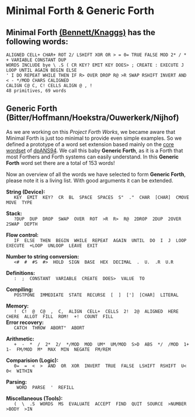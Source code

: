 # Minimal Forth & Generic Forth

## Minimal Forth [(Bennett/Knaggs)](http://www.euroforth.org/ef15/papers/knaggs.pdf) has the following words:
 
```
ALIGNED CELL+ CHAR+ ROT 2/ LSHIFT XOR OR > = 0= TRUE FALSE MOD 2* / * + VARIABLE CONSTANT DUP 
WORDS INCLUDE bye \ .S ( CR KEY? EMIT KEY DOES> ; CREATE : EXECUTE J LOOP UNTIL AGAIN BEGIN ELSE 
' I DO REPEAT WHILE THEN IF R> OVER DROP R@ >R SWAP RSHIFT INVERT AND < - */MOD CHARS CALIGNED 
CALIGN C@ C, C! CELLS ALIGN @ , ! 
48 primitives, 69 words
```

## Generic Forth (Bitter/Hoffmann/Hoekstra/Ouwerkerk/Nijhof)

As we are working on this *Project Forth Works*, we became aware that Minimal Forth is just too minimal to provide even simple examples. So we defined a prototype of a word set extension based mainly on the [core wordset](https://www.taygeta.com/forth/dpans6.htm#6.1) of [dpANS94](http://www.openfirmware.info/data/docs/dpans94.pdf). We call this baby **Generic Forth**, as it is a Forth that most Forthers and Forth systems can easily understand.
In this **Generic Forth** word set there are a total of 153 words!

Now an overview of all the words we have selected to form **Generic Forth**, please note it is a living list. With good arguments it can be extended.

**String (Device):**  
`    KEY  EMIT  KEY?  CR  BL  SPACE  SPACES  S"  ."  CHAR  [CHAR]  CMOVE  MOVE  TYPE  `  

**Stack:**  
`    ?DUP  DUP  DROP  SWAP  OVER  ROT  >R  R>  R@  2DROP  2DUP  2OVER  2SWAP  DEPTH  `  

**Flow control:**  
`    IF  ELSE  THEN  BEGIN  WHILE  REPEAT  AGAIN  UNTIL  DO  I  J  LOOP  EXECUTE  +LOOP  UNLOOP  LEAVE  EXIT  `  

**Number to string conversion:**  
`    <#  #  #S  #>  HOLD  SIGN  BASE  HEX  DECIMAL  .  U.  .R  U.R  `  

**Definitions:**  
`    :  ;  CONSTANT  VARIABLE  CREATE  DOES>  VALUE  TO  `  

**Compiling:**  
`    POSTPONE  IMMEDIATE  STATE  RECURSE  [  ]  [']  [CHAR]  LITERAL  `  

**Memory:**  
`    !  C!  @  C@  ,  C,  ALIGN  CELL+  CELLS  2!  2@  ALIGNED  HERE  CHERE  ALLOT  FILL  ROM!  +!  COUNT  FILL  `  
**Error recovery:**  
`    CATCH  THROW  ABORT"  ABORT  `  

**Arithmetic:**  
`    +  -  *  /  2*  2/  */MOD  MOD  UM*  UM/MOD  S>D  ABS  */  /MOD  1+  1-  FM/MOD  M*  MAX  MIN  NEGATE  FM/REM  `  

**Comparision (Logic):**  
`    0=  =  <  >  AND  OR  XOR  INVERT  TRUE  FALSE  LSHIFT  RSHIFT  U<  0<  WITHIN `  

**Parsing:**  
`    WORD  PARSE  '  REFILL`  

**Miscellaneous (Tools):**  
`    (  \  .S  WORDS  MS  EVALUATE  ACCEPT  FIND  QUIT  SOURCE  >NUMBER  >BODY  >IN  `  
